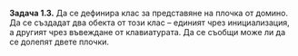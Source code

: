 **Задача 1.3.** Да се дефинира клас за представяне на плочка от домино. Да се създадат два обекта от този клас – единият чрез инициализация, а другият чрез въвеждане от клавиатурата. Да се съобщи може ли да се долепят двете плочки.